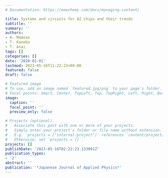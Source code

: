 ```yaml
---
# Documentation: https://wowchemy.com/docs/managing-content/

title: Systems and circuits for AI chips and their trends
subtitle: ''
summary: ''
authors:
- H. Momose
- T. Kaneko
- T. Asai
tags: []
categories: []
date: '2020-01-01'
lastmod: 2023-05-16T11:22:23+09:00
featured: false
draft: false

# Featured image
# To use, add an image named `featured.jpg/png` to your page's folder.
# Focal points: Smart, Center, TopLeft, Top, TopRight, Left, Right, BottomLeft, Bottom, BottomRight.
image:
  caption: ''
  focal_point: ''
  preview_only: false

# Projects (optional).
#   Associate this post with one or more of your projects.
#   Simply enter your project's folder or file name without extension.
#   E.g. `projects = ["internal-project"]` references `content/project/deep-learning/index.md`.
#   Otherwise, set `projects = []`.
projects: []
publishDate: '2023-05-16T02:22:23.133091Z'
publication_types:
- '2'
abstract: ''
publication: '*Japanese Journal of Applied Physics*'
---
```

